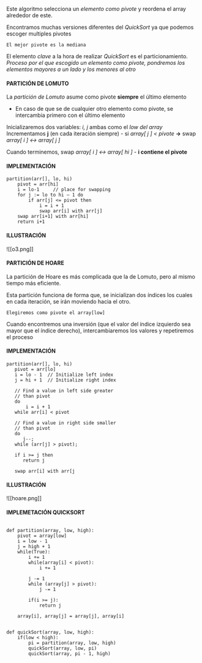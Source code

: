 Este algoritmo selecciona un *elemento como pivote* y reordena el array alrededor de este.

Encontramos muchas versiones diferentes del *QuickSort* ya que podemos escoger multiples pivotes

```ad-tip
El mejor pivote es la mediana
```

El elemento *clave* a la hora de realizar *QuickSort* es el particionamiento.
	*Proceso por el que escogido un elemento como pivote, pondremos los elementos mayores a un lado y los menores al otro*

#### PARTICIÓN DE LOMUTO

La *partición de Lomuto* asume como pivote **siempre** el último elemento
- En caso de que se de cualquier otro elemento como pivote, se intercambia primero con el último elemento

Inicializaremos dos variables: *i,  j* ambas como el *low del array*
Incrementamos **j** (en cada iteración siempre)
	- si *array[ j ] < pivote* **->** swap *array[ i ] <-> array[ j ]*

Cuando terminemos, swap  *array[ i ] <-> array[ hi ]*
	- **i contiene el pivote**

#### IMPLEMENTACIÓN

```pseudocode
partition(arr[], lo, hi) 
    pivot = arr[hi]
    i = lo-1     // place for swapping
    for j := lo to hi – 1 do
        if arr[j] <= pivot then
            i = i + 1 
            swap arr[i] with arr[j]
    swap arr[i+1] with arr[hi]
    return i+1
```

#### ILLUSTRACIÓN

![[o3.png]]

#### PARTICIÓN DE HOARE

La partición de Hoare es más complicada que la de Lomuto, pero al mismo tiempo más eficiente.

Esta partición funciona de forma que, se inicializan dos índices los cuales en cada iteración, se irán moviendo hacia el otro.

```ad-note
Elegiremos como pivote el array[low]
```

Cuando encontremos una inversión (que el valor del índice izquierdo sea mayor que el índice derecho), intercambiaremos los valores y repetiremos el proceso

#### IMPLEMENTACIÓN

```pseudocode
partition(arr[], lo, hi)
   pivot = arr[lo]
   i = lo - 1  // Initialize left index
   j = hi + 1  // Initialize right index

   // Find a value in left side greater
   // than pivot
   do
	   i = i + 1
   while arr[i] < pivot

   // Find a value in right side smaller
   // than pivot
   do
      j--;
   while (arr[j] > pivot);

   if i >= j then 
      return j

   swap arr[i] with arr[j
```

#### ILLUSTRACIÓN

![[hoare.png]]

#### IMPLEMETACIÓN QUICKSORT

```python3
  
def partition(array, low, high):  
    pivot = array[low]  
    i = low - 1  
    j = high + 1  
    while(True):  
        i += 1  
        while(array[i] < pivot):  
            i += 1  
       
		j -= 1  
        while (array[j] > pivot):  
            j -= 1  
        
        if(i >= j):  
            return j  
        
    array[i], array[j] = array[j], array[i]  
  
  
def quickSort(array, low, high):  
    if(low < high):  
        pi = partition(array, low, high)  
        quickSort(array, low, pi)  
        quickSort(array, pi - 1, high)
```

